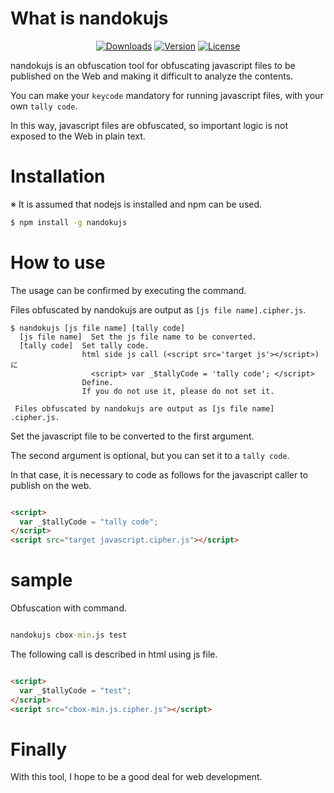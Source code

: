 # What is nandokujs

<p align="center">
  <a href="https://www.npmjs.com/package/nandokujs"><img src="https://img.shields.io/npm/dt/nandokujs.svg" alt="Downloads"></a>
  <a href="https://www.npmjs.com/package/nandokujs"><img src="https://img.shields.io/npm/v/nandokujs.svg" alt="Version"></a>
  <a href="https://www.npmjs.com/package/nandokujs"><img src="https://img.shields.io/npm/l/nandokujs.svg" alt="License"></a>
</p>

nandokujs is an obfuscation tool for obfuscating javascript files to be published on the Web and making it difficult to analyze the contents.

You can make your `keycode` mandatory for running javascript files, with your own `tally code`.

In this way, javascript files are obfuscated, so important logic is not exposed to the Web in plain text.

# Installation

※ It is assumed that nodejs is installed and npm can be used.

```sh
$ npm install -g nandokujs
```

# How to use

The usage can be confirmed by executing the command.

Files obfuscated by nandokujs are output as `[js file name].cipher.js`.

```
$ nandokujs [js file name] [tally code]
  [js file name]  Set the js file name to be converted.
  [tally code]  Set tally code.
                html side js call (<script src='target js'></script>)に
                  <script> var _$tallyCode = 'tally code'; </script>
                Define.
                If you do not use it, please do not set it.

 Files obfuscated by nandokujs are output as [js file name] .cipher.js.

```

Set the javascript file to be converted to the first argument.

The second argument is optional, but you can set it to a `tally code`.

In that case, it is necessary to code as follows for the javascript caller to publish on the web.

```html

<script>
  var _$tallyCode = "tally code";
</script>
<script src="target javascript.cipher.js"></script>

```

# sample

Obfuscation with command.

```cmd

nandokujs cbox-min.js test

```

The following call is described in html using js file.

```html

<script>
  var _$tallyCode = "test";
</script>
<script src="cbox-min.js.cipher.js"></script>

```

# Finally

With this tool, I hope to be a good deal for web development.

